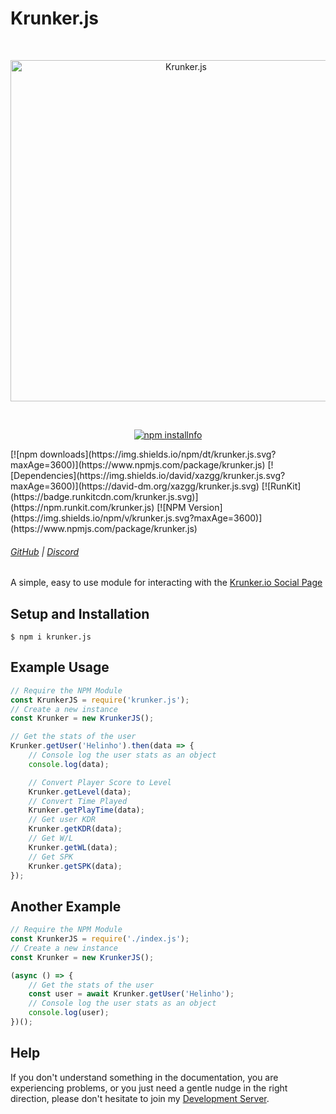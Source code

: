 # Krunker.js 
<div align="center">
  <br />
  <p>
    <a href="https://krunker.io"><img src="https://i.imgur.com/qvTc8OA.png" width="546" alt="Krunker.js" /></a>
  </p>
  <br />
  <p>
    <a href="https://nodei.co/npm/krunker.js/"><img src="https://nodei.co/npm/krunker.js.png?downloads=true&stars=true" alt="npm installnfo" /></a>
  </p>
</div>
[![npm downloads](https://img.shields.io/npm/dt/krunker.js.svg?maxAge=3600)](https://www.npmjs.com/package/krunker.js) [![Dependencies](https://img.shields.io/david/xazgg/krunker.js.svg?maxAge=3600)](https://david-dm.org/xazgg/krunker.js.svg) [![RunKit](https://badge.runkitcdn.com/krunker.js.svg)](https://npm.runkit.com/krunker.js) [![NPM Version](https://img.shields.io/npm/v/krunker.js.svg?maxAge=3600)](https://www.npmjs.com/package/krunker.js)

###### [GitHub](https://github.com/xAzz) | [Discord](https://discord.gg/wB3P92h)

A simple, easy to use module for interacting with the [Krunker.io Social Page](https://krunker.io/social.html)

## Setup and Installation

```
$ npm i krunker.js
```

## Example Usage

```js
// Require the NPM Module
const KrunkerJS = require('krunker.js');
// Create a new instance
const Krunker = new KrunkerJS();

// Get the stats of the user
Krunker.getUser('Helinho').then(data => {
	// Console log the user stats as an object
	console.log(data);

	// Convert Player Score to Level
	Krunker.getLevel(data);
	// Convert Time Played
	Krunker.getPlayTime(data);
	// Get user KDR
	Krunker.getKDR(data);
	// Get W/L
	Krunker.getWL(data);
	// Get SPK
	Krunker.getSPK(data);
});
```

## Another Example

```js
// Require the NPM Module
const KrunkerJS = require('./index.js');
// Create a new instance
const Krunker = new KrunkerJS();

(async () => {
	// Get the stats of the user
	const user = await Krunker.getUser('Helinho');
	// Console log the user stats as an object
	console.log(user);
})();
```

## Help

If you don't understand something in the documentation, you are experiencing problems, or you just need a gentle
nudge in the right direction, please don't hesitate to join my [Development Server](https://discord.gg/wB3P92h).
